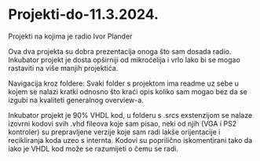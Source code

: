 # Projekti-do-11.3.2024.
Projekti na kojima je radio Ivor Plander

Ova dva projekta su dobra prezentacija onoga što sam dosada radio. Inkubator projekt je dosta opširniji od mikroćelija i vrlo lako bi se mogao rastaviti na više manjih projektića. 

Navigacija kroz foldere:
Svaki folder s projektom ima readme uz sebe u kojem se nalazi kratki odnosno što kraći opis koliko sam mogao bez da se izgubi na kvaliteti generalnog overview-a. 

Inkubator projekt je 90% VHDL kod, u folderu s .srcs exstenzijom se nalaze izovrni kodovi svih .vhd fileova koje sam pisao, neki od njih (VGA i PS2 kontroler) su prepravljene verzije koje sam radi lakše orijentacije i recikliranja koda uzeo s internta. Kodovi su poprilično iskomentirani tako da iako je VHDL kod može se razumijeti o čemu se radi.

